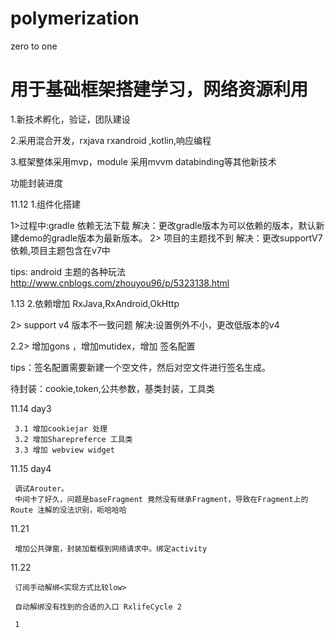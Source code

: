 # polymerization
zero to  one


# 用于基础框架搭建学习，网络资源利用
1.新技术孵化，验证，团队建设

2.采用混合开发，rxjava rxandroid ,kotlin,响应编程

3.框架整体采用mvp，module 采用mvvm databinding等其他新技术


功能封装进度


11.12 1.组件化搭建

   1>过程中:gradle 依赖无法下载
   解决：更改gradle版本为可以依赖的版本，默认新建demo的gradle版本为最新版本。
   2> 项目的主题找不到
   解决：更改supportV7依赖,项目主题包含在v7中

   tips: android 主题的各种玩法 http://www.cnblogs.com/zhouyou96/p/5323138.html




 1.13  2.依赖增加 RxJava,RxAndroid,OkHttp

   2> support v4 版本不一致问题
   解决:设置例外不小，更改低版本的v4

   2.2> 增加gons ，增加mutidex，增加 签名配置

   tips：签名配置需要新建一个空文件，然后对空文件进行签名生成。



   待封装：cookie,token,公共参数，基类封装，工具类


  11.14  day3

     3.1 增加cookiejar 处理
     3.2 增加Sharepreferce 工具类
     3.3 增加 webview widget

  11.15   day4

     调试Arouter。
     中间卡了好久，问题是baseFragment 竟然没有继承Fragment，导致在Fragment上的Route 注解的没法识别，呃哈哈哈


 11.21

     增加公共弹窗，封装加载框到网络请求中。绑定activity

 11.22

     订阅手动解绑<实现方式比较low>

     自动解绑没有找到的合适的入口 RxlifeCycle 2

     1

